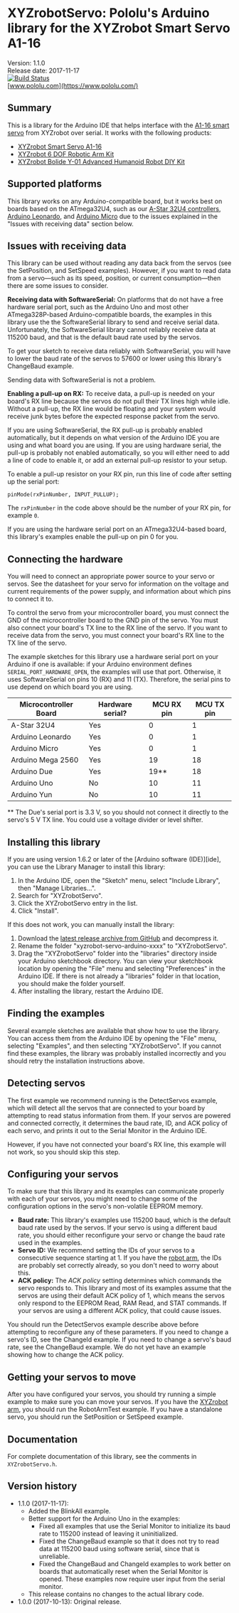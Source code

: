 # XYZrobotServo: Pololu's Arduino library for the XYZrobot Smart Servo A1-16

Version: 1.1.0<br>
Release date: 2017-11-17<br>
[![Build Status](https://travis-ci.org/pololu/xyzrobot-servo-arduino.svg?branch=master)](https://travis-ci.org/pololu/xyzrobot-servo-arduino)<br>
[www.pololu.com](https://www.pololu.com/)

## Summary

This is a library for the Arduino IDE that helps interface with the [A1-16 smart servo][servo] from XYZrobot over serial.  It works with the following products:

- [XYZrobot Smart Servo A1-16][servo]
- [XYZrobot 6 DOF Robotic Arm Kit][arm]
- [XYZrobot Bolide Y-01 Advanced Humanoid Robot DIY Kit][robot]

## Supported platforms

This library works on any Arduino-compatible board, but it works best on boards
based on the ATmega32U4, such as our [A-Star 32U4 controllers][a-star], [Arduino
Leonardo][leo], and [Arduino Micro][micro] due to the issues explained in the
"Issues with receiving data" section below.

## Issues with receiving data

This library can be used without reading any data back from the servos (see the
SetPosition, and SetSpeed examples).  However, if you want to read data from a
servo&mdash;such as its speed, position, or current consumption&mdash;then there
are some issues to consider.

**Receiving data with SoftwareSerial:** On platforms that do not have a free
hardware serial port, such as the Arduino Uno and most other ATmega328P-based
Arduino-compatible boards, the examples in this library use the the
SoftwareSerial library to send and receive serial data.  Unfortunately, the
SoftwareSerial library cannot reliably receive data at 115200 baud, and that is
the default baud rate used by the servos.

To get your sketch to receive data reliably with SoftwareSerial, you will have
to lower the baud rate of the servos to 57600 or lower using this library's
ChangeBaud example.

Sending data with SoftwareSerial is not a problem.

**Enabling a pull-up on RX:** To receive data, a pull-up is needed on your
board's RX line because the servos do not pull their TX lines high while idle.
Without a pull-up, the RX line would be floating and your system would receive
junk bytes before the expected response packet from the servo.

If you are using SoftwareSerial, the RX pull-up is probably enabled
automatically, but it depends on what version of the Arduino IDE you are using
and what board you are using.  If you are using hardware serial, the pull-up is
probably not enabled automatically, so you will either need to add a line of
code to enable it, or add an external pull-up resistor to your setup.

To enable a pull-up resistor on your RX pin, run this line of code after setting
up the serial port:

    pinMode(rxPinNumber, INPUT_PULLUP);

The `rxPinNumber` in the code above should be the number of your RX pin, for
example `0`.

If you are using the hardware serial port on an ATmega32U4-based board, this
library's examples enable the pull-up on pin 0 for you.

## Connecting the hardware

You will need to connect an appropriate power source to your servo or servos.
See the datasheet for your servo for information on the voltage and current
requirements of the power supply, and information about which pins to connect it
to.

To control the servo from your microcontroller board, you must connect the GND
of the microcontroller board to the GND pin of the servo.  You must also connect
your board's TX line to the RX line of the servo.  If you want to receive data
from the servo, you must connect your board's RX line to the TX line of the
servo.

The example sketches for this library use a hardware serial port on your Arduino
if one is available: if your Arduino environment defines
`SERIAL_PORT_HARDWARE_OPEN`, the examples will use that port.  Otherwise, it
uses SoftwareSerial on pins 10 (RX) and 11 (TX).  Therefore, the serial pins to
use depend on which board you are using.

| Microcontroller Board | Hardware serial? | MCU RX pin | MCU TX pin |
|-----------------------|------------------|------------|------------|
| A-Star 32U4           |        Yes       |      0     |      1     |
| Arduino Leonardo      |        Yes       |      0     |      1     |
| Arduino Micro         |        Yes       |      0     |      1     |
| Arduino Mega 2560     |        Yes       |     19     |     18     |
| Arduino Due           |        Yes       |     19**   |     18     |
| Arduino Uno           |        No        |     10     |     11     |
| Arduino Yun           |        No        |     10     |     11     |

** The Due's serial port is 3.3&nbsp;V, so you should not connect it directly to
the servo's 5&nbsp;V TX line.  You could use a voltage divider or level shifter.


## Installing this library

If you are using version 1.6.2 or later of the [Arduino software (IDE)][ide],
you can use the Library Manager to install this library:

1. In the Arduino IDE, open the "Sketch" menu, select "Include Library", then
   "Manage Libraries...".
2. Search for "XYZrobotServo".
3. Click the XYZrobotServo entry in the list.
4. Click "Install".

If this does not work, you can manually install the library:

1. Download the
   [latest release archive from GitHub](https://github.com/pololu/xyzrobot-servo-arduino/releases)
   and decompress it.
2. Rename the folder "xyzrobot-servo-arduino-xxxx" to "XYZrobotServo".
3. Drag the "XYZrobotServo" folder into the "libraries" directory inside your
   Arduino sketchbook directory. You can view your sketchbook location by
   opening the "File" menu and selecting "Preferences" in the Arduino IDE. If
   there is not already a "libraries" folder in that location, you should make
   the folder yourself.
4. After installing the library, restart the Arduino IDE.


## Finding the examples

Several example sketches are available that show how to use the library. You can
access them from the Arduino IDE by opening the "File" menu, selecting
"Examples", and then selecting "XYZrobotServo". If you cannot find these
examples, the library was probably installed incorrectly and you should retry
the installation instructions above.


## Detecting servos

The first example we recommend running is the DetectServos example, which will
detect all the servos that are connected to your board by attempting to read
status information from them.  If your servos are powered and connected
correctly, it determines the baud rate, ID, and ACK policy of each servo, and
prints it out to the Serial Monitor in the Arduino IDE.

However, if you have not connected your board's RX line, this example will not
work, so you should skip this step.


## Configuring your servos

To make sure that this library and its examples can communicate properly with
each of your servos, you might need to change some of the configuration options
in the servo's non-volatile EEPROM memory.

- **Baud rate:** This library's examples use 115200 baud, which is the default
baud rate used by the servos.  If your servo is using a different baud rate, you
should either reconfigure your servo or change the baud rate used in the
examples.
- **Servo ID:** We recommend setting the IDs of your servos to a consecutive
sequence starting at 1.  If you have the [robot arm][arm], the IDs are probably set
correctly already, so you don't need to worry about this.
- **ACK policy:** The *ACK policy* setting determines which commands the servo
responds to.  This library and most of its examples assume that the servos are
using their default ACK policy of 1, which means the servos only respond to the
EEPROM Read, RAM Read, and STAT commands.  If your servos are using a different
ACK policy, that could cause issues.

You should run the DetectServos example describe above before attempting to
reconfigure any of these parameters.  If you need to change a servo's ID, see
the ChangeId example.  If you need to change a servo's baud rate, see the
ChangeBaud example.  We do not yet have an example showing how to change the ACK
policy.


## Getting your servos to move

After you have configured your servos, you should try running a simple example
to make sure you can move your servos.  If you have the [XYZrobot arm][arm], you
should run the RobotArmTest example.  If you have a standalone servo, you should
run the SetPosition or SetSpeed example.


## Documentation

For complete documentation of this library, see the comments in `XYZrobotServo.h`.

[servo]: https://www.pololu.com/product/3400
[arm]: https://www.pololu.com/product/2743
[robot]: https://www.pololu.com/product/2734
[a-star]: https://www.pololu.com/category/149/a-star-programmable-controllers
[leo]: https://www.pololu.com/product/2192
[micro]: https://www.pololu.com/product/2188

## Version history

* 1.1.0 (2017-11-17):
  - Added the BlinkAll example.
  - Better support for the Arduino Uno in the examples:
    - Fixed all examples that use the Serial Monitor to initialize its baud
      rate to 115200 instead of leaving it uninitialized.
    - Fixed the ChangeBaud example so that it does not try to read data at 115200
      baud using software serial, since that is unreliable.
    - Fixed the ChangeBaud and ChangeId examples to work better on boards
      that automatically reset when the Serial Monitor is opened.
      These examples now require user input from the serial monitor.
  - This release contains no changes to the actual library code.
* 1.0.0 (2017-10-13): Original release.
